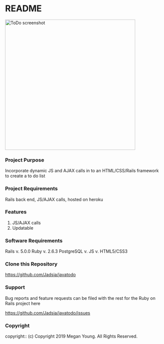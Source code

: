 # README

<img width="425" alt="ToDo screenshot" src="https://user-images.githubusercontent.com/48420271/67201555-6460a500-f3bb-11e9-95f8-dca13648c6d2.PNG">

### Project Purpose

Incorporate dynamic JS and AJAX calls in to an HTML/CSS/Rails framework to create a to do list
 
### Project Requirements

Rails back end, JS/AJAX calls, hosted on heroku
 
### Features

1. JS/AJAX calls
2. Updatable
 
### Software Requirements
 
Rails v. 5.0.0 
Ruby v. 2.6.3
PostgreSQL v.
JS v.
HTML5/CSS3
 
### Clone this Repository
https://github.com/Jadsia/javatodo
 
### Support
Bug reports and feature requests can be filed with the rest for the Ruby on Rails project here

https://github.com/Jadsia/javatodo/issues
 
### Copyright
copyright:: (c) Copyright 2019 Megan Young. All Rights Reserved.


